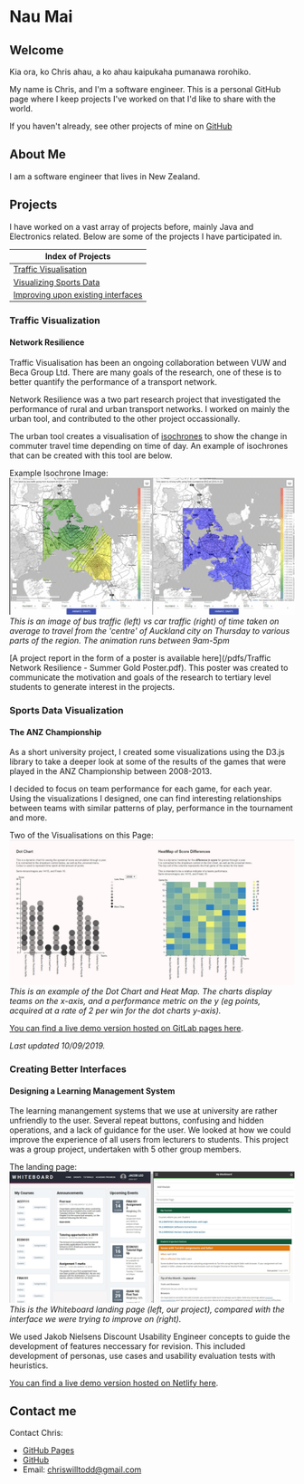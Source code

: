 # Nau Mai
## Welcome

Kia ora, ko Chris ahau, a ko ahau kaipukaha pumanawa rorohiko. 

My name is Chris, and I'm a software engineer. This is a personal GitHub page where I keep projects I've
worked on that I'd like to share with the world.

If you haven't already, see other projects of mine on [GitHub](https://github.com/chriswtodd/)

## About Me

I am a software engineer that lives in New Zealand.

## Projects

I have worked on a vast array of projects before, mainly Java and Electronics related. Below are some 
of the projects I have participated in.

|                      Index of Projects                             |
|--------------------------------------------------------------------|
| [Traffic Visualisation](#traffic-visualisation)                    |
|[Visualizing Sports Data](#sports-data-visualization)               |
|[Improving upon existing interfaces](#creating-better-interfaces)   |

### Traffic Visualization
#### Network Resilience

Traffic Visualisation has been an ongoing collaboration between VUW and Beca Group Ltd. There are many 
goals of the research, one of these is to better quantify the performance of a transport network.

Network Resilience was a two part research project that investigated the performance of rural and urban 
transport networks. I worked on mainly the urban tool, and contributed to the other project occassionally.

The urban tool creates a visualisation of [isochrones](https://wiki.openstreetmap.org/wiki/Isochrone) to 
show the change in commuter travel time depending on time of day. An example of isochrones that can be 
created with this tool are below.

Example Isochrone Image:
![Isochrone](/images/Auckland-Thursday-alltime-comp.gif "Animated Isochrone of Auckland, NZ")
_This is an image of bus traffic (left) vs car traffic (right) of time taken on average to travel from the
'centre' of Auckland city on Thursday to various parts of the region. The animation runs between 9am-5pm_

[A project report in the form of a poster is available here](/pdfs/Traffic Network Resilience - Summer 
Gold Poster.pdf). This poster was created to communicate the motivation and goals of the research to 
tertiary level students to generate interest in the projects.

### Sports Data Visualization
#### The ANZ Championship

As a short university project, I created some visualizations using the D3.js library to take a deeper look
at some of the results of the games that were played in the ANZ Championship between 2008-2013.

I decided to focus on team performance for each game, for each year. Using the visualizations I designed,
one can find interesting relationships between teams with similar patterns of play, performance in the tournament and more.

Two of the Visualisations on this Page:
![ANZ-Vis](/images/ANZ-Viz.jpg "Preview of the ANZ Championship Vis")
_This is an example of the Dot Chart and Heat Map. The charts display teams on the x-axis, and a 
performance metric on the y (eg points, acquired at a rate of 2 per win for the dot charts y-axis)._

[You can find a live demo version hosted on GitLab pages here](https://toddchri1.glp.ecs.vuw.ac.nz/information-visualisation---anz-championship/).

_Last updated 10/09/2019._

### Creating Better Interfaces
#### Designing a Learning Management System

The learning manangement systems that we use at university are rather unfriendly to the user. Several repeat buttons, confusing and 
hidden operations, and a lack of guidance for the user. We looked at how we could improve the experience of all users from
lecturers to students. This project was a group project, undertaken with 5 other group members.

The landing page:
![Whiteboard](/images/White-vs-Black.jpg "Whiteboard landing")
_This is the Whiteboard landing page (left, our project), compared with the interface we were trying to improve on (right)._

We used Jakob Nielsens Discount Usability Engineer concepts to guide the development of features neccessary for revision. This 
included development of personas, use cases and usability evaluation tests with heuristics.

[You can find a live demo version hosted on Netlify here](https://whiteboard.netlify.com/index.html).

## Contact me

Contact Chris:
- [GitHub Pages](https://chriswtodd.github.io/)
- [GitHub](https://github.com/chriswtodd/)
- Email: <chriswilltodd@gmail.com>
